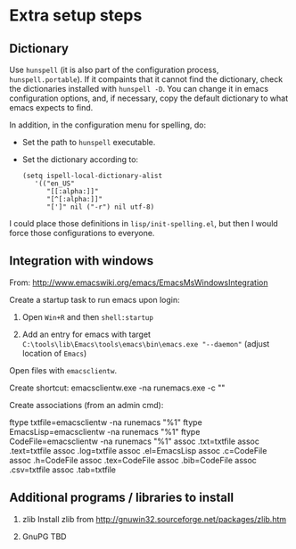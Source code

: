 # Extra setup steps

## Dictionary

Use `hunspell` (it is also part of the configuration process, `hunspell.portable`).
If it compaints that it cannot find the dictionary, check the dictionaries installed with
`hunspell -D`. You can change it in emacs configuration options, and, if necessary, copy
the default dictionary to what emacs expects to find.

In addition, in the configuration menu for spelling, do:

- Set the path to `hunspell` executable.

- Set the dictionary according to:

  ```emacs
  (setq ispell-local-dictionary-alist
	 '(("en_US"
		"[[:alpha:]]"
		"[^[:alpha:]]"
		"[']" nil ("-r") nil utf-8)
  ```

I could place those definitions in `lisp/init-spelling.el`, but then I would force those configurations to everyone.

## Integration with windows

From: <http://www.emacswiki.org/emacs/EmacsMsWindowsIntegration>

Create a startup task to run emacs upon login:

1. Open `Win+R` and then `shell:startup`

1. Add an entry for emacs with target
   `C:\tools\lib\Emacs\tools\emacs\bin\emacs.exe "--daemon"`
   (adjust location of `Emacs`)

Open files with `emacsclientw`.

Create shortcut: emacsclientw.exe -na runemacs.exe -c ""

Create associations (from an admin cmd):

ftype txtfile=emacsclientw -na runemacs "%1"
ftype EmacsLisp=emacsclientw -na runemacs "%1"
ftype CodeFile=emacsclientw -na runemacs "%1"
assoc .txt=txtfile
assoc .text=txtfile
assoc .log=txtfile
assoc .el=EmacsLisp
assoc .c=CodeFile
assoc .h=CodeFile
assoc .tex=CodeFile
assoc .bib=CodeFile
assoc .csv=txtfile
assoc .tab=txtfile

## Additional programs / libraries to install

1. zlib
   Install zlib from <http://gnuwin32.sourceforge.net/packages/zlib.htm>

1. GnuPG
   TBD

